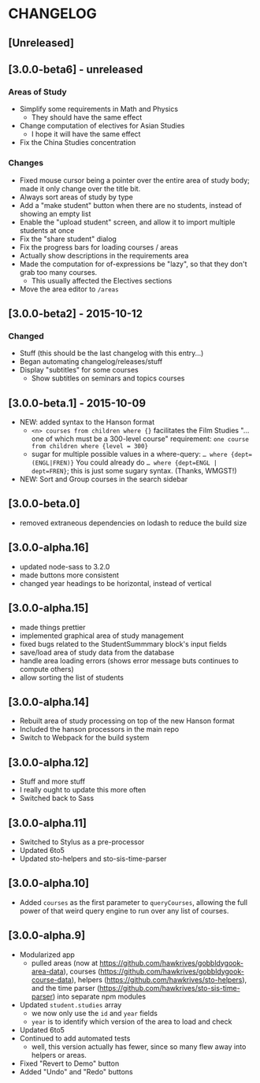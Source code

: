 # CHANGELOG

## [Unreleased]

## [3.0.0-beta6] - unreleased
### Areas of Study
- Simplify some requirements in Math and Physics
	- They should have the same effect
- Change computation of electives for Asian Studies
	- I hope it will have the same effect
- Fix the China Studies concentration

### Changes
- Fixed mouse cursor being a pointer over the entire area of study body; made it only change over the title bit.
- Always sort areas of study by type
- Add a "make student" button when there are no students, instead of showing an empty list
- Enable the "upload student" screen, and allow it to import multiple students at once
- Fix the "share student" dialog
- Fix the progress bars for loading courses / areas
- Actually show descriptions in the requirements area
- Made the computation for of-expressions be "lazy", so that they don't grab too many courses.
	- This usually affected the Electives sections
- Move the area editor to `/areas`


## [3.0.0-beta2] - 2015-10-12
### Changed
- Stuff (this should be the last changelog with this entry…)
- Began automating changelog/releases/stuff
- Display "subtitles" for some courses
	- Show subtitles on seminars and topics courses


## [3.0.0-beta.1] - 2015-10-09
- NEW: added syntax to the Hanson format
	- `<n> courses from children where {}`
		facilitates the Film Studies "… one of which must be a 300-level course" requirement: `one course from children where {level = 300}`
	- sugar for multiple possible values in a where-query: `… where {dept=(ENGL|FREN)}`
		You could already do `… where {dept=ENGL | dept=FREN}`; this is just some sugary syntax. (Thanks, WMGST!)
- NEW: Sort and Group courses in the search sidebar


## [3.0.0-beta.0]
- removed extraneous dependencies on lodash to reduce the build size


## [3.0.0-alpha.16]
- updated node-sass to 3.2.0
- made buttons more consistent
- changed year headings to be horizontal, instead of vertical


## [3.0.0-alpha.15]
- made things prettier
- implemented graphical area of study management
- fixed bugs related to the StudentSummmary block's input fields
- save/load area of study data from the database
- handle area loading errors (shows error message buts continues to compute others)
- allow sorting the list of students


## [3.0.0-alpha.14]
- Rebuilt area of study processing on top of the new Hanson format
- Included the hanson processors in the main repo
- Switch to Webpack for the build system


## [3.0.0-alpha.12]
- Stuff and more stuff
- I really ought to update this more often
- Switched back to Sass


## [3.0.0-alpha.11]
- Switched to Stylus as a pre-processor
- Updated 6to5
- Updated sto-helpers and sto-sis-time-parser


## [3.0.0-alpha.10]
- Added `courses` as the first parameter to `queryCourses`, allowing the full power of that weird query engine to run over any list of courses.


## [3.0.0-alpha.9]
- Modularized app
	- pulled areas (now at https://github.com/hawkrives/gobbldygook-area-data), courses (https://github.com/hawkrives/gobbldygook-course-data), helpers (https://github.com/hawkrives/sto-helpers), and the time parser (https://github.com/hawkrives/sto-sis-time-parser) into separate npm modules
- Updated `student.studies` array
	- we now only use the `id` and `year` fields
	- `year` is to identify which version of the area to load and check
- Updated 6to5
- Continued to add automated tests
	- well, this version actually has fewer, since so many flew away into helpers or areas.
- Fixed "Revert to Demo" button
- Added "Undo" and "Redo" buttons

